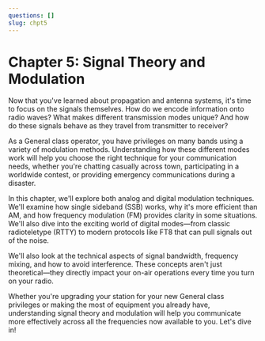 ```yaml
---
questions: []
slug: chpt5
---
```


# Chapter 5: Signal Theory and Modulation

Now that you've learned about propagation and antenna systems, it's time to focus on the signals themselves. How do we encode information onto radio waves? What makes different transmission modes unique? And how do these signals behave as they travel from transmitter to receiver?

As a General class operator, you have privileges on many bands using a variety of modulation methods. Understanding how these different modes work will help you choose the right technique for your communication needs, whether you're chatting casually across town, participating in a worldwide contest, or providing emergency communications during a disaster.

In this chapter, we'll explore both analog and digital modulation techniques. We'll examine how single sideband (SSB) works, why it's more efficient than AM, and how frequency modulation (FM) provides clarity in some situations. We'll also dive into the exciting world of digital modes—from classic radioteletype (RTTY) to modern protocols like FT8 that can pull signals out of the noise.

We'll also look at the technical aspects of signal bandwidth, frequency mixing, and how to avoid interference. These concepts aren't just theoretical—they directly impact your on-air operations every time you turn on your radio.

Whether you're upgrading your station for your new General class privileges or making the most of equipment you already have, understanding signal theory and modulation will help you communicate more effectively across all the frequencies now available to you. Let's dive in!